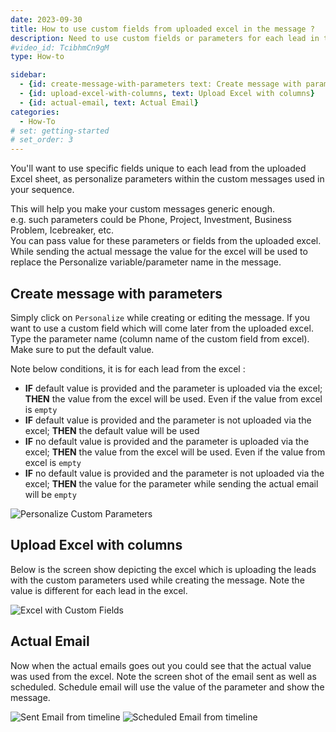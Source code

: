 ```yaml
---
date: 2023-09-30
title: How to use custom fields from uploaded excel in the message ?
description: Need to use custom fields or parameters for each lead in the uploaded excel as a personalize parameter or variable in the custom message used in the squence
#video_id: TcibhmCn9gM
type: How-to

sidebar:
  - {id: create-message-with-parameters text: Create message with parameters}
  - {id: upload-excel-with-columns, text: Upload Excel with columns}
  - {id: actual-email, text: Actual Email}
categories:
  - How-To
# set: getting-started
# set_order: 3
---
```


You'll want to use specific fields unique to each lead from the uploaded Excel sheet, as personalize parameters within the custom messages used in your sequence.

This will help you make your custom messages generic enough.  
e.g. such parameters could be Phone, Project, Investment, Business Problem, Icebreaker, etc.  
You can pass value for these parameters or fields from the uploaded excel. While sending the actual message the value for the excel will be used to replace the Personalize variable/parameter name in the message. 

## Create message with parameters
Simply click on `Personalize` while creating or editing the message. If you want to use a custom field which will come later from the uploaded excel. Type the parameter name (column name of the custom field from excel). Make sure to put the default value.  

Note below conditions, it is for each lead from the excel :  
- **IF** default value is provided and the parameter is uploaded via the excel; **THEN** the value from the excel will be used. Even if the value from excel is `empty`
- **IF** default value is provided and the parameter is not uploaded via the excel; **THEN** the default value will be used
- **IF** no default value is provided and the parameter is uploaded via the excel; **THEN** the value from the excel will be used. Even if the value from excel is `empty`
- **IF** no default value is provided and the parameter is not uploaded via the excel; **THEN** the value for the parameter while sending the actual email will be `empty`

![Personalize Custom Parameters](../../images/personalize-custom-parameters.png)

## Upload Excel with columns
Below is the screen show depicting the excel which is uploading the leads with the custom parameters used while creating the message. Note the value is different for each lead in the excel.

![Excel with Custom Fields](../../images/excel-with-custom-fields.png)

## Actual Email
Now when the actual emails goes out you could see that the actual value was used from the excel. 
Note the screen shot of the email sent as well as scheduled. Schedule email will use the value of the parameter and show the message. 

![Sent Email from timeline](../../images/sent-email-from-timeline.png)
![Scheduled Email from timeline](../../images/scheduled-email-from-timeline.png)